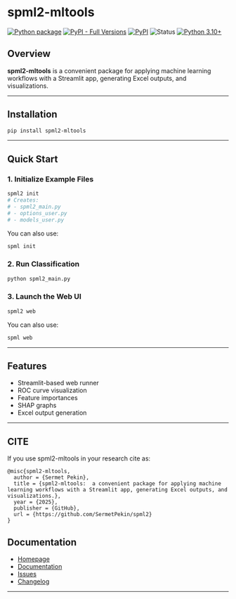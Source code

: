 # spml2-mltools

[![Python package](https://github.com/SermetPekin/spml2/actions/workflows/package.yml/badge.svg)](https://github.com/SermetPekin/spml2/actions/workflows/package.yml)
[![PyPI - Full Versions](https://github.com/SermetPekin/spml2/actions/workflows/pypi-full.yml/badge.svg)](https://github.com/SermetPekin/spml2/actions/workflows/pypi-full.yml)
[![PyPI](https://img.shields.io/pypi/v/spml2_mltools)](https://pypi.org/project/spml2-mltools/)
![Status](https://img.shields.io/badge/status-maintained-yellow.svg)
[![Python 3.10+](https://img.shields.io/badge/python-3.10+-blue.svg)](https://www.python.org/downloads/)

## Overview

**spml2-mltools** is a convenient package for applying machine learning workflows with a Streamlit app, generating Excel outputs, and visualizations.

---

## Installation

```bash
pip install spml2-mltools
```

---

## Quick Start

### 1. Initialize Example Files

```bash
spml2 init
# Creates:
# - spml2_main.py
# - options_user.py
# - models_user.py
```

You can also use:

```bash
spml init
```
### 2. Run Classification

```bash
python spml2_main.py
```

### 3. Launch the Web UI

```bash
spml2 web

```

You can also use:
```bash
spml web

```

---

## Features

- Streamlit-based web runner
- ROC curve visualization
- Feature importances
- SHAP graphs
- Excel output generation

---

## CITE
If you use spml2-mltools in your research cite as:
```
@misc{spml2-mltools,
  author = {Sermet Pekin},
  title = {spml2-mltools:  a convenient package for applying machine learning workflows with a Streamlit app, generating Excel outputs, and visualizations.},
  year = {2025},
  publisher = {GitHub},
  url = {https://github.com/SermetPekin/spml2}
}
```

## Documentation

- [Homepage](https://github.com/SermetPekin/spml2)
- [Documentation](spml2.readthedocs.io/en/latest/home.html)
- [Issues](https://github.com/SermetPekin/spml2/issues)
- [Changelog](https://github.com/SermetPekin/spml2/releases)

---
